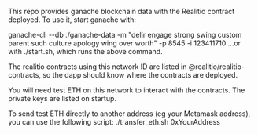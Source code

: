 This repo provides ganache blockchain data with the Realitio contract deployed. To use it, start ganache with:

ganache-cli --db ./ganache-data -m "delir engage strong swing custom parent such culture apology wing over worth" -p 8545 -i 123411710
...or with ./start.sh, which runs the above command.

The realitio contracts using this network ID are listed in @realitio/realitio-contracts, so the dapp should know where the contracts are deployed.

You will need test ETH on this network to interact with the contracts. The private keys are listed on startup. 

To send test ETH directly to another address (eg your Metamask address), you can use the following script:
./transfer_eth.sh 0xYourAddress
